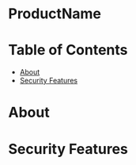 # ProductName

# Table of Contents
* [About](#About)
* [Security Features](#Security-Features)

# About

# Security Features